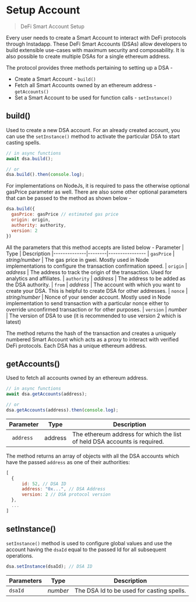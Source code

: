 # Setup Account

>  DeFi Smart Account Setup

Every user needs to create a Smart Account to interact with DeFi protocols through Instadapp. These DeFi Smart Accounts (DSAs) allow developers to build extensible use-cases with maximum security and composability. It is also possible to create multiple DSAs for a single ethereum address.

The protocol provides three methods pertaining to setting up a DSA -

- Create a Smart Account - `build()`
- Fetch all Smart Accounts owned by an ethereum address - `getAccounts()`
- Set a Smart Account to be used for function calls - `setInstance()`

## build()

Used to create a new DSA account. For an already created account, you can use the `setInstance()` method to activate the particular DSA to start casting spells.

```js
// in async functions
await dsa.build();

// or
dsa.build().then(console.log);
```

For implementations on NodeJs, it is required to pass the otherwise optional gasPrice parameter as well. There are also some other optional parameters that can be passed to the method as shown below -

```js
dsa.build({
  gasPrice: gasPrice // estimated gas price
  origin: origin,
  authority: authority,
  version: 2
})
```

All the parameters that this method accepts are listed below -
Parameter | Type | Description
|--------------|--------|----------------
| `gasPrice` | _string/number_ | The gas price in gwei. Mostly used in Node implementations to configure the transaction confirmation speed.
| `origin` | _address_ | The address to track the origin of the transaction. Used for analytics and affiliates.
| `authority` | _address_ | The address to be added as the DSA authority.
| `from` | _address_ | The account with which you want to create your DSA. This is helpful to create DSA for other addresses.
| `nonce` | _string/number_ | Nonce of your sender account. Mostly used in Node implementation to send transaction with a particular nonce either to override unconfirmed transaction or for other purposes.
| `version` | _number_ | The version of DSA to use (it is recommended to use version 2 which is latest)

The method returns the hash of the transaction and creates a uniquely numbered Smart Account which acts as a proxy to interact with verified DeFi protocols. Each DSA has a unique ethereum address.

## getAccounts()

Used to fetch all accounts owned by an ethereum address.

```js
// in async functions
await dsa.getAccounts(address);

// or
dsa.getAccounts(address).then(console.log);
```

| Parameter  | Type    | Description                                                               |
| ---------- | ------- | ------------------------------------------------------------------------- |
| ` address` | address | The ethereum address for which the list of held DSA accounts is required. |

The method returns an array of objects with all the DSA accounts which have the passed `address` as one of their authorities:

```js
[
  {
      id: 52, // DSA ID
      address: "0x...", // DSA Address
      version: 2 // DSA protocol version
  },
  ...
]
```

## setInstance()

`setInstance()` method is used to configure global values and use the account having the `dsaId` equal to the passed Id for all subsequent operations.

```js
dsa.setInstance(dsaId); // DSA ID
```

| Parameters | Type     | Description                               |
| ---------- | -------- | ----------------------------------------- |
| `dsaId`    | _number_ | The DSA Id to be used for casting spells. |
